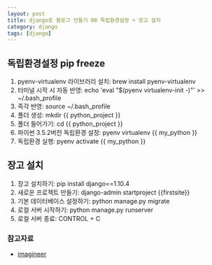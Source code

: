 ```yaml
---
layout: post
title: django로 블로그 만들기 00 독립환경설정 + 장고 설치
category: django
tags: [django]
---
```


## 독립환경설정 pip freeze
1. pyenv-virtualenv 라이브러리 설치: brew install pyenv-virtualenv
2. 터미널 시작 시 자동 반영: echo 'eval "$(pyenv virtualenv-init -)"' >> ~/.bash_profile
3. 즉각 반영: source ~/.bash_profile
4. 폴더 생성: mkdir {{ python_project }}
5. 폴더 들어가기: cd {{ python_project }}
6. 파이썬 3.5.2버전 독립환경 설정: pyenv virtualenv {{ my_python }}
7. 독립환경 실행: pyenv activate {{ my_python }}

## 장고 설치

1. 장고 설치하기: pip install django==1.10.4
2. 새로운 프로젝트 만들기: django-admin startproject {{firstsite}}
3. 기본 데이터베이스 설정하기: python manage.py migrate
4. 로컬 서버 시작하기: python manage.py runserver
5. 로컬 서버 종료: CONTROL + C

### 참고자료
* [imagineer](https://www.imagineer.io/)

